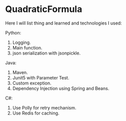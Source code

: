 # QuadraticFormula

Here I will list thing and learned and technologies I used:

Python:
1. Logging.
2. Main function.
3. json serialization with jsonpickle.

Java:
1. Maven.
2. Junit5 with Parameter Test.
3. Custom exception.
4. Dependency Injection using Spring and Beans.

C#:
1. Use Polly for retry mechanism.
2. Use Redis for caching.
